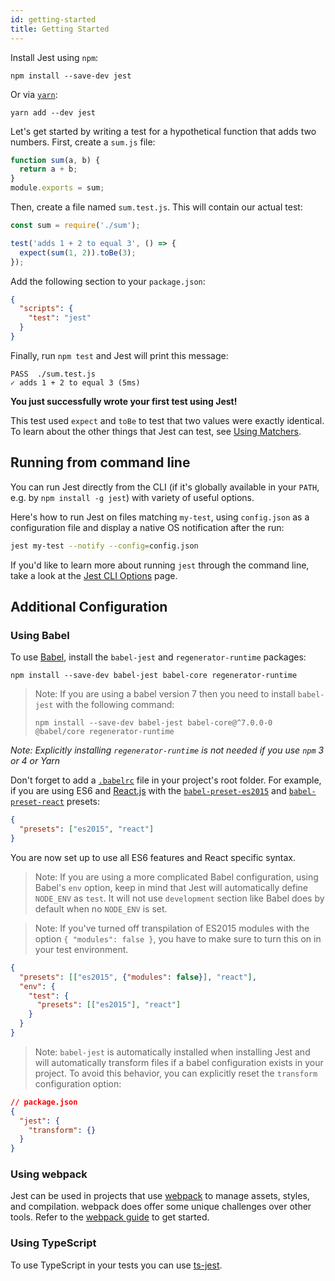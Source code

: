 ```yaml
---
id: getting-started
title: Getting Started
---
```


Install Jest using `npm`:

```
npm install --save-dev jest
```

Or via [`yarn`](https://yarnpkg.com/en/package/jest):

```
yarn add --dev jest
```

Let's get started by writing a test for a hypothetical function that adds two
numbers. First, create a `sum.js` file:

```javascript
function sum(a, b) {
  return a + b;
}
module.exports = sum;
```

Then, create a file named `sum.test.js`. This will contain our actual test:

```javascript
const sum = require('./sum');

test('adds 1 + 2 to equal 3', () => {
  expect(sum(1, 2)).toBe(3);
});
```

Add the following section to your `package.json`:

```json
{
  "scripts": {
    "test": "jest"
  }
}
```

Finally, run `npm test` and Jest will print this message:

```
PASS  ./sum.test.js
✓ adds 1 + 2 to equal 3 (5ms)
```

**You just successfully wrote your first test using Jest!**

This test used `expect` and `toBe` to test that two values were exactly
identical. To learn about the other things that Jest can test, see
[Using Matchers](UsingMatchers.md).

## Running from command line

You can run Jest directly from the CLI (if it's globally available in your
`PATH`, e.g. by `npm install -g jest`) with variety of useful options.

Here's how to run Jest on files matching `my-test`, using `config.json` as a
configuration file and display a native OS notification after the run:

```bash
jest my-test --notify --config=config.json
```

If you'd like to learn more about running `jest` through the command line, take
a look at the [Jest CLI Options](CLI.md) page.

## Additional Configuration

### Using Babel

To use [Babel](http://babeljs.io/), install the `babel-jest` and
`regenerator-runtime` packages:

```
npm install --save-dev babel-jest babel-core regenerator-runtime
```

> Note: If you are using a babel version 7 then you need to install `babel-jest`
> with the following command:
> ```
> npm install --save-dev babel-jest babel-core@^7.0.0-0 @babel/core regenerator-runtime
> ```

_Note: Explicitly installing `regenerator-runtime` is not needed if you use
`npm` 3 or 4 or Yarn_

Don't forget to add a [`.babelrc`](https://babeljs.io/docs/usage/babelrc/) file
in your project's root folder. For example, if you are using ES6 and
[React.js](https://facebook.github.io/react/) with the
[`babel-preset-es2015`](https://babeljs.io/docs/plugins/preset-es2015/) and
[`babel-preset-react`](https://babeljs.io/docs/plugins/preset-react/) presets:

```json
{
  "presets": ["es2015", "react"]
}
```

You are now set up to use all ES6 features and React specific syntax.

> Note: If you are using a more complicated Babel configuration, using Babel's
> `env` option, keep in mind that Jest will automatically define `NODE_ENV` as
> `test`. It will not use `development` section like Babel does by default when
> no `NODE_ENV` is set.

> Note: If you've turned off transpilation of ES2015 modules with the option `{
> "modules": false }`, you have to make sure to turn this on in your test
> environment.

```json
{
  "presets": [["es2015", {"modules": false}], "react"],
  "env": {
    "test": {
      "presets": [["es2015"], "react"]
    }
  }
}
```

> Note: `babel-jest` is automatically installed when installing Jest and will
> automatically transform files if a babel configuration exists in your project.
> To avoid this behavior, you can explicitly reset the `transform` configuration
> option:

```json
// package.json
{
  "jest": {
    "transform": {}
  }
}
```

### Using webpack

Jest can be used in projects that use [webpack](https://webpack.github.io/) to
manage assets, styles, and compilation. webpack does offer some unique
challenges over other tools. Refer to the [webpack guide](Webpack.md) to get
started.

### Using TypeScript

To use TypeScript in your tests you can use
[ts-jest](https://github.com/kulshekhar/ts-jest).
